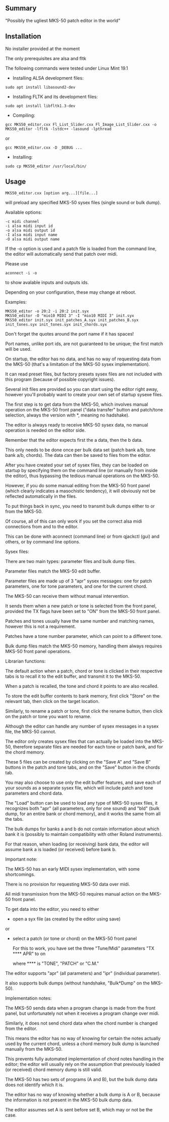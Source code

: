 ## Summary

"Possibly the ugliest MKS-50 patch editor in the world"

## Installation

No installer provided at the moment

The only prerequisites are alsa and fltk

The following commands were tested under Linux Mint 19.1

- Installing ALSA development files:
```
sudo apt install libasound2-dev
```
- Installing FLTK and its development files:
```
sudo apt install libfltk1.3-dev
```
- Compiling:
```
gcc MKS50_editor.cxx Fl_List_Slider.cxx Fl_Image_List_Slider.cxx -o MKS50_editor -lfltk -lstdc++ -lasound -lpthread
```
or
```
gcc MKS50_editor.cxx -D _DEBUG ...
```
- Installing:
```
sudo cp MKS50_editor /usr/local/bin/
```
## Usage
```
MKS50_editor.cxx [option arg...][file...]
```
will preload any specified MKS-50 sysex files (single sound or bulk dump).

Available options:
```
-c midi channel
-i alsa midi input id
-o alsa midi output id
-I alsa midi input name
-O alsa midi output name
```
If the -o option is used and a patch file is loaded from the command line,
the editor will automatically send that patch over midi.

Please use
```
aconnect -i -o
```
to show avalable inputs and outputs ids.

Depending on your configuration, these may change at reboot.

Examples:
```
MKS50_editor -o 20:2 -i 20:2 init.syx
MKS50_editor -O "mio10 MIDI 3" -I "mio10 MIDI 3" init.syx
MKS50_editor init.syx init_patches_A.syx init_patches_B.syx init_tones.syx init_tones.syx init_chords.syx

```
Don't forget the quotes around the port name if it has spaces!

Port names, unlike port ids, are not guaranteed to be unique; the first match will be used.

On startup, the editor has no data, and has no way of requesting data from the MKS-50 (that's a limitation of the MKS-50 sysex implementation).

It can read preset files, but factory presets sysex files are not included with this program (because of possible copyright issues).

Several init files are provided so you can start using the editor right away, however you'll probably want to create your own set of startup sysexe files.

The first step is to get data from the MKS-50, which involves manual operation on the MKS-50 front panel ("data transfer" button and patch/tone selection, always the version with *, meaning no hadshake).

The editor is always ready to receive MKS-50 sysex data, no manual operation is needed on the editor side.

Remember that the editor expects first the a data, then the b data.

This only needs to be done once per bulk data set (patch bank a/b, tone bank a/b, chords). The data can then be saved to files from the editor.

After you have created your set of sysex files, they can be loaded on startup by specifying them on the command line (or manually from inside the editor), thus bypassing the tedious manual operations on the MKS-50.

However, if you do some manual editing from the MKS-50 front panel (which clearly indicates a masochistic tendency), it will obviously not be reflected automatically in the files.

To put things back in sync, you need to transmit bulk dumps either to or from the MKS-50.

Of course, all of this can only work if you set the correct alsa midi connections from and to the editor.

This can be done with aconnect (command line) or from qjackctl (gui) and others, or by command line options.

Sysex files:

There are two main types: parameter files and bulk dump files.

Parameter files match the MKS-50 edit buffer.

Parameter files are made up of 3 "apr" sysex messages: one for patch parameters, one for tone parameters, and one for the current chord.

The MKS-50 can receive them without manual intervention.

It sends them when a new patch or tone is selected from the front panel, provided the TX flags have been set to "ON" from the MKS-50 front panel.

Patches and tones usually have the same number and matching names, however this is not a requirement.

Patches have a tone number parameter, which can point to a different tone.

Bulk dump files match the MKS-50 memory, handling them always requires MKS-50 front panel operations.

Librarian functions:

The default action when a patch, chord or tone is clicked in their respective tabs is to recall it to the edit buffer, and transmit it to the MKS-50.

When a patch is recalled, the tone and chord it points to are also recalled.

To store the edit buffer contents to bank memory, first click "Store" on the relevant tab, then click on the target location.

Similarly, to rename a patch or tone, first click the rename button, then click on the patch or tone you want to rename.

Although the editor can handle any number of sysex messages in a sysex file, the MKS-50 cannot.

The editor only creates sysex files that can actually be loaded into the MKS-50, therefore separate files are needed for each tone or patch bank, and for the chord memory.

These 5 files can be created by clicking on the "Save A" and "Save B" buttons in the patch and tone tabs, and on the "Save" button in the chords tab.

You may also choose to use only the edit buffer features, and save each of your sounds as a separate sysex file, which will include patch and tone parameters and chord data.

The "Load" button can be used to load any type of MKS-50 sysex files, it recognizes both "apr" (all parameters, only for one sound) and "bld" (bulk dump, for an entire bank or chord memory), and it works the same from all the tabs.

The bulk dumps for banks a and b do not contain information about which bank it is (possibly to maintain compatibility with other Roland instruments).

For that reason, when loading (or receiving) bank data, the editor will assume bank a is loaded (or received) before bank b.

Important note:

The MKS-50 has an early MIDI sysex implementation, with some shortcomings.

There is no provision for requesting MKS-50 data over midi.

All midi transmission from the MKS-50 requires manual action on the MKS-50 front panel.

To get data into the editor, you need to either

- open a syx file (as created by the editor using save)

or

- select a patch (or tone or chord) on the MKS-50 front panel

  For this to work, you have set the three "Tune/Midi" parameters "TX **** APR" to on
  
  where **** is "TONE", "PATCH" or "C.M."
  
The editor supports "apr" (all parameters) and "ipr" (individual parameter).

It also supports bulk dumps (without handshake, "Bulk*Dump" on the MKS-50).

Implementation notes:

The MKS-50 sends data when a program change is made from the front panel, but unfortunately not when it receives a program change over midi.

Similarly, it does not send chord data when the chord number is changed from the editor.

This means the editor has no way of knowing for certain the notes actually used by the current chord, unless a chord memory bulk dump is launched manually from the MKS-50.

This prevents fully automated implementation of chord notes handling in the editor; the editor will usually rely on the assumption that previously loaded (or received) chord memory dump is still valid.

The MKS-50 has two sets of programs (A and B), but the bulk dump data does not identify which it is.

The editor has no way of knowing whether a bulk dump is A or B, because the information is not present in the MKS-50 bulk dump data.

The editor assumes set A is sent before set B, which may or not be the case.
